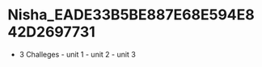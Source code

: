 # Nisha_EADE33B5BE887E68E594E842D2697731

- 3 Challeges
      - unit 1
      - unit 2
      - unit 3
